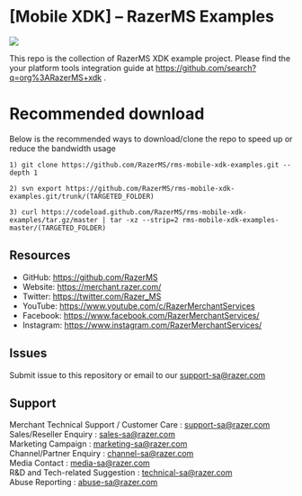 # [Mobile XDK] – RazerMS Examples

<img src="https://user-images.githubusercontent.com/38641542/74424311-a9d64000-4e8c-11ea-8d80-d811cfe66972.jpg">

This repo is the collection of RazerMS XDK example project. Please find the your platform tools integration guide at https://github.com/search?q=org%3ARazerMS+xdk .

# Recommended download
Below is the recommended ways to download/clone the repo to speed up or reduce the bandwidth usage

```
1) git clone https://github.com/RazerMS/rms-mobile-xdk-examples.git --depth 1

2) svn export https://github.com/RazerMS/rms-mobile-xdk-examples.git/trunk/(TARGETED_FOLDER)

3) curl https://codeload.github.com/RazerMS/rms-mobile-xdk-examples/tar.gz/master | tar -xz --strip=2 rms-mobile-xdk-examples-master/(TARGETED_FOLDER)
```


## Resources

- GitHub:     https://github.com/RazerMS
- Website:    https://merchant.razer.com/
- Twitter:    https://twitter.com/Razer_MS
- YouTube:    https://www.youtube.com/c/RazerMerchantServices
- Facebook:   https://www.facebook.com/RazerMerchantServices/
- Instagram:  https://www.instagram.com/RazerMerchantServices/


Issues
------------

Submit issue to this repository or email to our support-sa@razer.com


Support
-------

Merchant Technical Support / Customer Care : support-sa@razer.com <br>
Sales/Reseller Enquiry : sales-sa@razer.com <br>
Marketing Campaign : marketing-sa@razer.com <br>
Channel/Partner Enquiry : channel-sa@razer.com <br>
Media Contact : media-sa@razer.com <br>
R&D and Tech-related Suggestion : technical-sa@razer.com <br>
Abuse Reporting : abuse-sa@razer.com
